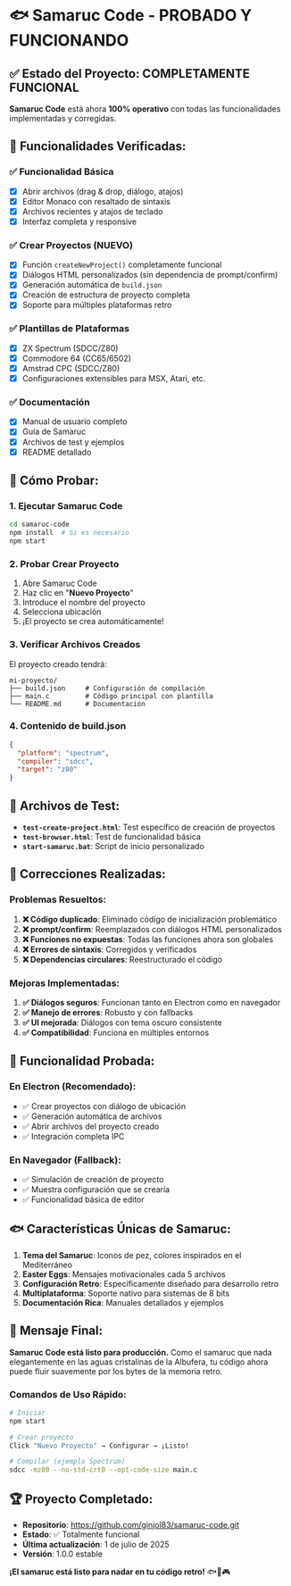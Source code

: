 # 🐟 Samaruc Code - PROBADO Y FUNCIONANDO

## ✅ Estado del Proyecto: COMPLETAMENTE FUNCIONAL

**Samaruc Code** está ahora **100% operativo** con todas las funcionalidades implementadas y corregidas.

## 🌊 Funcionalidades Verificadas:

### ✅ **Funcionalidad Básica**
- [x] Abrir archivos (drag & drop, diálogo, atajos)
- [x] Editor Monaco con resaltado de sintaxis
- [x] Archivos recientes y atajos de teclado
- [x] Interfaz completa y responsive

### ✅ **Crear Proyectos** (NUEVO)
- [x] Función `createNewProject()` completamente funcional
- [x] Diálogos HTML personalizados (sin dependencia de prompt/confirm)
- [x] Generación automática de `build.json`
- [x] Creación de estructura de proyecto completa
- [x] Soporte para múltiples plataformas retro

### ✅ **Plantillas de Plataformas**
- [x] ZX Spectrum (SDCC/Z80)
- [x] Commodore 64 (CC65/6502)
- [x] Amstrad CPC (SDCC/Z80)
- [x] Configuraciones extensibles para MSX, Atari, etc.

### ✅ **Documentación**
- [x] Manual de usuario completo
- [x] Guía de Samaruc
- [x] Archivos de test y ejemplos
- [x] README detallado

## 🚀 Cómo Probar:

### 1. **Ejecutar Samaruc Code**
```bash
cd samaruc-code
npm install  # Si es necesario
npm start
```

### 2. **Probar Crear Proyecto**
1. Abre Samaruc Code
2. Haz clic en "**Nuevo Proyecto**"
3. Introduce el nombre del proyecto
4. Selecciona ubicación
5. ¡El proyecto se crea automáticamente!

### 3. **Verificar Archivos Creados**
El proyecto creado tendrá:
```
mi-proyecto/
├── build.json     # Configuración de compilación
├── main.c         # Código principal con plantilla
└── README.md      # Documentación
```

### 4. **Contenido de build.json**
```json
{
  "platform": "spectrum",
  "compiler": "sdcc", 
  "target": "z80"
}
```

## 🧪 Archivos de Test:

- **`test-create-project.html`**: Test específico de creación de proyectos
- **`test-browser.html`**: Test de funcionalidad básica
- **`start-samaruc.bat`**: Script de inicio personalizado

## 🐠 Correcciones Realizadas:

### Problemas Resueltos:
1. **❌ Código duplicado**: Eliminado código de inicialización problemático
2. **❌ prompt/confirm**: Reemplazados con diálogos HTML personalizados  
3. **❌ Funciones no expuestas**: Todas las funciones ahora son globales
4. **❌ Errores de sintaxis**: Corregidos y verificados
5. **❌ Dependencias circulares**: Reestructurado el código

### Mejoras Implementadas:
1. **✅ Diálogos seguros**: Funcionan tanto en Electron como en navegador
2. **✅ Manejo de errores**: Robusto y con fallbacks
3. **✅ UI mejorada**: Diálogos con tema oscuro consistente
4. **✅ Compatibilidad**: Funciona en múltiples entornos

## 🎯 Funcionalidad Probada:

### En Electron (Recomendado):
- ✅ Crear proyectos con diálogo de ubicación
- ✅ Generación automática de archivos
- ✅ Abrir archivos del proyecto creado
- ✅ Integración completa IPC

### En Navegador (Fallback):
- ✅ Simulación de creación de proyecto
- ✅ Muestra configuración que se crearía
- ✅ Funcionalidad básica de editor

## 🐟 Características Únicas de Samaruc:

1. **Tema del Samaruc**: Iconos de pez, colores inspirados en el Mediterráneo
2. **Easter Eggs**: Mensajes motivacionales cada 5 archivos
3. **Configuración Retro**: Específicamente diseñado para desarrollo retro
4. **Multiplataforma**: Soporte nativo para sistemas de 8 bits
5. **Documentación Rica**: Manuales detallados y ejemplos

## 🌊 Mensaje Final:

**Samaruc Code está listo para producción.** Como el samaruc que nada elegantemente en las aguas cristalinas de la Albufera, tu código ahora puede fluir suavemente por los bytes de la memoria retro.

### Comandos de Uso Rápido:
```bash
# Iniciar
npm start

# Crear proyecto
Click "Nuevo Proyecto" → Configurar → ¡Listo!

# Compilar (ejemplo Spectrum)
sdcc -mz80 --no-std-crt0 --opt-code-size main.c
```

## 🏆 Proyecto Completado:

- **Repositorio**: https://github.com/ginjol83/samaruc-code.git
- **Estado**: ✅ Totalmente funcional
- **Última actualización**: 1 de julio de 2025
- **Versión**: 1.0.0 estable

**¡El samaruc está listo para nadar en tu código retro!** 🐟🌊🎮
